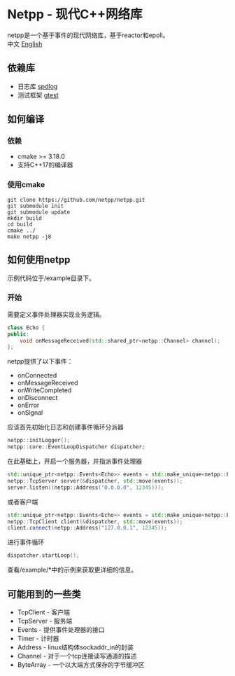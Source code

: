 # Netpp - 现代C++网络库
netpp是一个基于事件的现代网络库，基于reactor和epoll。  
中文 [English](https://github.com/netpp/netpp/blob/master/README.md)
## 依赖库
* 日志库 [spdlog](https://github.com/gabime/spdlog)
* 测试框架 [gtest](https://github.com/google/googletest)
## 如何编译
### 依赖
* cmake >= 3.18.0
* 支持C++17的编译器
### 使用cmake
```
git clone https://github.com/netpp/netpp.git
git submodule init
git submodule update
mkdir build
cd build
cmake ../
make netpp -j8
```
## 如何使用netpp
示例代码位于/example目录下。

### 开始
需要定义事件处理器实现业务逻辑。
```c++
class Echo {
public:
    void onMessageReceived(std::shared_ptr<netpp::Channel> channel);
};
```
netpp提供了以下事件：
* onConnected
* onMessageReceived
* onWriteCompleted
* onDisconnect
* onError
* onSignal

应该首先初始化日志和创建事件循环分派器
```c++
netpp::initLogger();
netpp::core::EventLoopDispatcher dispatcher;
```
在此基础上，开启一个服务器，并指派事件处理器
```c++
std::unique_ptr<netpp::Events<Echo>> events = std::make_unique<netpp::Events<Echo>>(Echo());
netpp::TcpServer server(&dispatcher, std::move(events));
server.listen((netpp::Address("0.0.0.0", 12345)));
```
或者客户端
```c++
std::unique_ptr<netpp::Events<Echo>> events = std::make_unique<netpp::Events<Echo>>(Echo());
netpp::TcpClient client(&dispatcher, std::move(events));
client.connect(netpp::Address("127.0.0.1", 12345));
```
进行事件循环
```c++
dispatcher.startLoop();
```
查看/example/*中的示例来获取更详细的信息。

## 可能用到的一些类
* TcpClient - 客户端
* TcpServer - 服务端
* Events - 提供事件处理器的接口
* Timer - 计时器
* Address - linux结构体sockaddr_in的封装
* Channel - 对于一个tcp连接读写通道的描述
* ByteArray - 一个以大端方式保存的字节缓冲区
